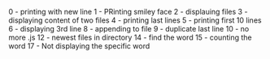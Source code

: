 0 - printing with new line
1 - PRinting smiley face
2 - displauing files
3 - displaying content of two files
4 - printing last lines
5 - printing first 10 lines
6 - displaying 3rd line
8 - appending to file
9 - duplicate last line
10 - no more .js
12 - newest files in directory
14 - find the word
15 - counting the word
17 - Not displaying the specific word
